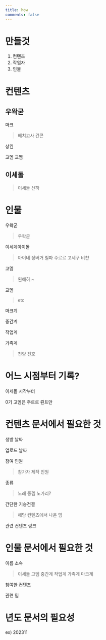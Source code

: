 ```yaml
---
title: how
comments: false
---
```


# 만들것

1. 컨텐츠
2. 작업자
3. 인물

# 컨텐츠

## 우왁굳

마크
> 베치고사
> 건콘

상컨

고멤
교멤

## 이세돌
> 이세돌 산하

# 인물

우왁굳
> 우왁굳
 
이세계아이돌
> 아이네 
> 징버거
> 릴파
> 주르르
> 고세구
> 비챤

고멤
>뢴해히 ~

교멤
> etc

마크계

중간계

작업계

가족계
>천양
>진호


# 어느 시점부터 기록?
이세돌 시작부터

0기 고멤은 주르르 뢴트만

# 컨텐츠 문서에서 필요한 것

생방 날짜

업로드 날짜

참여 인원
> 참가자
> 제작 인원


종류
> 노래 
> 종겜
> 노가리?

간단한 기승전결
> 해당 컨텐츠에서 나온 밈


관련 컨텐츠 링크

# 인물 문서에서 필요한 것

이름
소속
> 이세돌
> 고멤
> 중간계 
> 작업계
> 가족계
> 마크계

참여한 컨텐츠

관련 밈

# 년도 문서의 필요성

ex) 202311